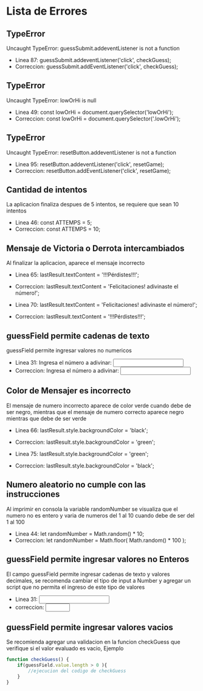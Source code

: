 # Lista de Errores
## TypeError
Uncaught TypeError: guessSubmit.addeventListener is not a function

* Linea 87: guessSubmit.addeventListener('click', checkGuess);
* Correccion: guessSubmit.addEventListener('click', checkGuess);

## TypeError
Uncaught TypeError: lowOrHi is null

* Linea 49: const lowOrHi = document.querySelector('lowOrHi');
* Correccion: const lowOrHi = document.querySelector('.lowOrHi');

## TypeError
Uncaught TypeError: resetButton.addeventListener is not a function

* Linea 95: resetButton.addeventListener('click', resetGame);
* Correccion: resetButton.addEventListener('click', resetGame);

## Cantidad de intentos
La aplicacion finaliza despues de 5 intentos, se requiere que sean 10 intentos

* Linea 46: const ATTEMPS = 5;
* Correccion: const ATTEMPS = 10;

## Mensaje de Victoria o Derrota intercambiados
Al finalizar la aplicacion, aparece el mensaje incorrecto

* Linea 65: lastResult.textContent = '!!!Pérdistes!!!';
* Correccion: lastResult.textContent = 'Felicitaciones! adivinaste el número!';

* Linea 70: lastResult.textContent = 'Felicitaciones! adivinaste el número!';
* Correccion: lastResult.textContent = '!!!Pérdistes!!!';

## guessField permite cadenas de texto
guessField permite ingresar valores no numericos

* Linea 31: <label for="guessField">Ingresa el número a adivinar: </label><input type="text" id="guessField" class="guessField">
* Correccion: <label for="guessField">Ingresa el número a adivinar: </label><input type="text" id="guessField" class="guessField">

## Color de Mensajer es incorrecto
El mensaje de numero incorrecto aparece de color verde cuando debe de ser negro, mientras que el mensaje de numero correcto aparece negro mientras que debe de ser verde

* Linea 66: lastResult.style.backgroundColor = 'black';
* Correccion: lastResult.style.backgroundColor = 'green';

* Linea 75: lastResult.style.backgroundColor = 'green';
* Correccion: lastResult.style.backgroundColor = 'black';

## Numero aleatorio no cumple con las instrucciones
Al imprimir en consola la variable randomNumber se visualiza que el numero no es entero y varia de numeros del 1 al 10 cuando debe de ser del 1 al 100

* Linea 44: let randomNumber = Math.random() * 10;
* Correccion: let randomNumber = Math.floor( Math.random() * 100 );

## guessField permite ingresar valores no Enteros
El campo guessField permite ingresar cadenas de texto y valores decimales, se recomenda cambiar el tipo de input a Number y agregar un script que no permita el ingreso de este tipo de valores

* Linea 31: <input type="text" id="guessField" class="guessField">
* correccion: <input type="number" min="1" max="100" id="guessField" class="guessField" oninput="this.value = this.value.replace(/[^0-9]/g, ''); this.value = Math.min(Math.max(this.value, 1), 100);">

## guessField permite ingresar valores vacios
Se recomienda agregar una validacion en la funcion checkGuess que verifique si el valor evaluado es vacio, Ejemplo

```javascript
function checkGuess() {
    if(guessField.value.length > 0 ){
        //ejecucion del codigo de checkGuess
    }
}
```